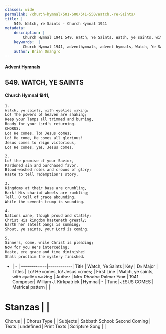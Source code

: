 ```yaml
---
classes: wide
permalink: /church-hymnal/501-600/541-550/Watch,-Ye-Saints/
title: |
    549. Watch, Ye Saints - Church Hymnal 1941
metadata:
    description: |
        Church Hymnal 1941 549. Watch, Ye Saints. Watch, ye saints, with eyelids waking; Lo! The powers of heaven are shaking; Keep your lamps all trimmed and burning,  Ready for your Lord's returning. CHORUS: Lo! He comes, lo! Jesus comes; Lo! He come, He comes all glorious! Jesus comes to reign victorious, Lo! He comes, yes, Jesus comes. 
    keywords:  |
        Church Hymnal 1941, adventhymnals, advent hymnals, Watch, Ye Saints, Watch, ye saints, with eyelids waking. Lo! He comes, lo! Jesus comes;
    author: Brian Onang'o
---
```


#### Advent Hymnals
## 549. WATCH, YE SAINTS
####  Church Hymnal 1941,

```txt
1.
Watch, ye saints, with eyelids waking;
Lo! The powers of heaven are shaking;
Keep your lamps all trimmed and burning, 
Ready for your Lord's returning.
CHORUS:
Lo! He comes, lo! Jesus comes;
Lo! He come, He comes all glorious!
Jesus comes to reign victorious,
Lo! He comes, yes, Jesus comes.

2.
Lo! the promise of your Savior, 
Pardoned sin and purchased favor,
Blood-washed robes and crowns of glory;
Haste to tell redemption's story.

3.
Kingdoms at their base are crumbling,
Hark! His chariot wheels are rumbling;
Tell, O tell of grace abounding,
While the seventh trump is sounding.

4.
Nations wane, though proud and stately;
Christ His kingdom hasteneth greatly;
Earth her latest pangs is summing;
Shout, ye saints, your Lord is coming.

5.
Sinners, come, while Christ is pleading;
Now for you He's interceding;
Haste, ere grace and time diminished
Shall proclaim the mystery finished.

```

- |   -  |
-------------|------------|
Title | Watch, Ye Saints |
Key | D♭ Major |
Titles | Lo! He comes, lo! Jesus comes; |
First Line | Watch, ye saints, with eyelids waking |
Author | Mrs. Phoebe Palmer
Year | 1941
Composer| William J. Kirkpatrick |
Hymnal|  - |
Tune| JESUS COMES |
Metrical pattern | |
# Stanzas |  |
Chorus |  |
Chorus Type |  |
Subjects | Sabbath School: Second Coming |
Texts | undefined |
Print Texts | 
Scripture Song |  |
    
